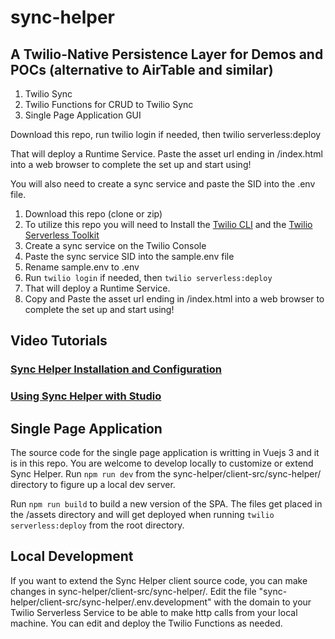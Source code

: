 # sync-helper


## A Twilio-Native Persistence Layer for Demos and POCs (alternative to AirTable and similar)

1. Twilio Sync
2. Twilio Functions for CRUD to Twilio Sync
3. Single Page Application GUI

Download this repo, run  twilio login if needed, then twilio serverless:deploy

That will deploy a Runtime Service. Paste the asset url ending in /index.html into a web browser to complete the set up and start using!

You will also need to create a sync service and paste the SID into the .env file.

1. Download this repo (clone or zip)
2. To utilize this repo you will need to Install the [Twilio CLI](https://www.twilio.com/docs/twilio-cli/getting-started/install) and the [Twilio Serverless Toolkit](https://www.twilio.com/docs/labs/serverless-toolkit/getting-started#install-the-twilio-serverless-toolkit)
3. Create a sync service on the Twilio Console
4. Paste the sync service SID into the sample.env file
5. Rename sample.env to .env
6. Run `twilio login` if needed, then `twilio serverless:deploy`
7. That will deploy a Runtime Service.
8. Copy and Paste the asset url ending in /index.html into a web browser to complete the set up and start using!

## Video Tutorials

### [Sync Helper Installation and Configuration](https://youtu.be/f8qunHlClZ4)

### [Using Sync Helper with Studio](https://www.youtube.com/watch?v=f-ZY194B2f4)


## Single Page Application

The source code for the single page application is writting in Vuejs 3 and it is in this repo. You are welcome to develop locally to customize or extend Sync Helper. Run `npm run dev` from the sync-helper/client-src/sync-helper/ directory to figure up a local dev server.

Run `npm run build` to build a new version of the SPA. The files get placed in the /assets directory and will get deployed when running `twilio serverless:deploy` from the root directory.



## Local Development

If you want to extend the Sync Helper client source code, you can make changes in sync-helper/client-src/sync-helper/. Edit the file "sync-helper/client-src/sync-helper/.env.development" with the domain to your Twilio Serverless Service to be able to make http calls from your local machine. You can edit and deploy the Twilio Functions as needed.
